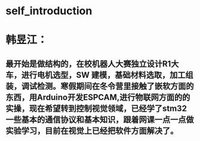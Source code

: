 # self_introduction
# 韩昱江：
## 最开始是做结构的，在校机器人大赛独立设计R1大车，进行电机选型，SW 建模，基础材料选取，加工组装，调试检测。寒假期间在冬令营里接触了嵌软方面的东西，用Arduino开发ESPCAM,进行物联网方面的的实操，现在希望转到控制视觉领域，已经学了stm32一些基本的通信协议和基本知识，跟着网课一点一点做实验学习，目前在视觉上已经把软件方面解决了。
